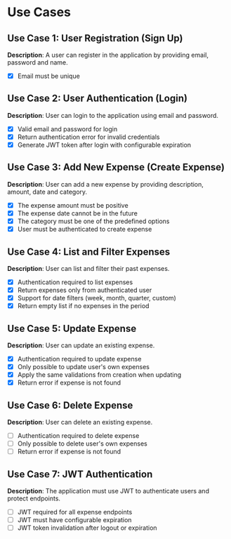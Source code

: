 # Use Cases

## Use Case 1: User Registration (Sign Up)

**Description**: A user can register in the application by providing email, password and name.

- [x] Email must be unique

## Use Case 2: User Authentication (Login)

**Description**: User can login to the application using email and password.

- [x] Valid email and password for login
- [x] Return authentication error for invalid credentials
- [x] Generate JWT token after login with configurable expiration
  
## Use Case 3: Add New Expense (Create Expense)

**Description**: User can add a new expense by providing description, amount, date and category.

- [x] The expense amount must be positive
- [x] The expense date cannot be in the future
- [x] The category must be one of the predefined options 
- [x] User must be authenticated to create expense

## Use Case 4: List and Filter Expenses

**Description**: User can list and filter their past expenses.

- [x] Authentication required to list expenses
- [x] Return expenses only from authenticated user
- [x] Support for date filters (week, month, quarter, custom)
- [x] Return empty list if no expenses in the period

## Use Case 5: Update Expense

**Description**: User can update an existing expense.

- [x] Authentication required to update expense
- [x] Only possible to update user's own expenses
- [x] Apply the same validations from creation when updating
- [x] Return error if expense is not found
  
## Use Case 6: Delete Expense

**Description**: User can delete an existing expense.

- [ ] Authentication required to delete expense
- [ ] Only possible to delete user's own expenses
- [ ] Return error if expense is not found

## Use Case 7: JWT Authentication

**Description**: The application must use JWT to authenticate users and protect endpoints.

- [ ] JWT required for all expense endpoints <!-- add a middleware to check for JWT -->
- [ ] JWT must have configurable expiration
- [ ] JWT token invalidation after logout or expiration